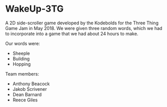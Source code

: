 # WakeUp-3TG

A 2D side-scroller game developed by the Kodebolds for the Three Thing Game Jam in May 2018. 
We were given three random words, which we had to incorporate into a game that we had about 24 hours to make. 

Our words were:
- Sheeple
- Building
- Hopping

Team members:
- Anthony Beacock
- Jakob Scrivener
- Dean Barnard
- Reece Giles
